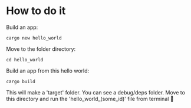 # How to do it

Build an app: 

    cargo new hello_world

Move to the folder directory: 

    cd hello_world

Build an app from this hello world:

    cargo build

This will make a 'target' folder. You can see a debug/deps folder. Move to this directory and run the 'hello_world_(some_id)' file from terminal 🙂